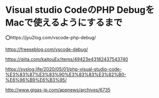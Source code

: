 # Visual studio CodeのPHP DebugをMacで使えるようにするまで
⭕️https://jyu2log.com/vscode-php-debug/


https://freeseblog.com/vscode-debug/


https://qiita.com/kaitouEx/items/49423e43182437543740

https://syslog.life/2020/05/01/php-visual-studio-code-%E3%83%87%E3%83%90%E3%83%83%E3%82%B0-%E6%96%B9%E6%B3%95/

http://www.gigas-jp.com/appnews/archives/6735
